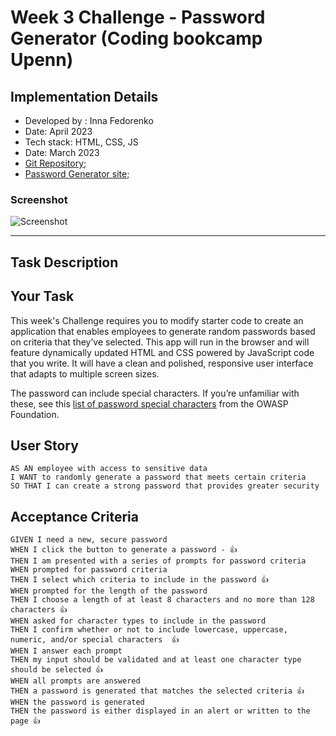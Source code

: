 # Week 3 Challenge - Password Generator (Coding bookcamp Upenn)
## Implementation Details
* Developed by : Inna Fedorenko
* Date: April 2023
* Tech stack: HTML, CSS, JS
* Date: March 2023
* [Git Repository](https://github.com/InnaFedorenko/PasswordGen);
* [Password Generator site](https://innafedorenko.github.io/PasswordGen/);

### Screenshot
![Screenshot](innafedorenko.github.io_portfolio_.png)

- - - 
## Task Description
## Your Task

This week's Challenge requires you to modify starter code to create an application that enables employees to generate random passwords based on criteria that they’ve selected. This app will run in the browser and will feature dynamically updated HTML and CSS powered by JavaScript code that you write. It will have a clean and polished, responsive user interface that adapts to multiple screen sizes.

The password can include special characters. If you’re unfamiliar with these, see this [list of password special characters](https://www.owasp.org/index.php/Password_special_characters) from the OWASP Foundation.

## User Story

```
AS AN employee with access to sensitive data
I WANT to randomly generate a password that meets certain criteria
SO THAT I can create a strong password that provides greater security
```

## Acceptance Criteria

```
GIVEN I need a new, secure password
WHEN I click the button to generate a password - 👍
THEN I am presented with a series of prompts for password criteria
WHEN prompted for password criteria
THEN I select which criteria to include in the password 👍
WHEN prompted for the length of the password
THEN I choose a length of at least 8 characters and no more than 128 characters 👍
WHEN asked for character types to include in the password
THEN I confirm whether or not to include lowercase, uppercase, numeric, and/or special characters  👍
WHEN I answer each prompt
THEN my input should be validated and at least one character type should be selected 👍
WHEN all prompts are answered
THEN a password is generated that matches the selected criteria 👍
WHEN the password is generated
THEN the password is either displayed in an alert or written to the page 👍